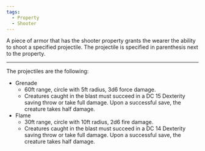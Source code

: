 ```yaml
---
tags:
  - Property
  - Shooter
---
```

A piece of armor that has the shooter property grants the wearer the ability to shoot a specified projectile. The projectile is specified in parenthesis next to the property.
***
The projectiles are the following:
* Grenade
	* 60ft range, circle with 5ft radius, 3d6 force damage. 
	* Creatures caught in the blast must succeed in a DC 15 Dexterity saving throw or take full damage. Upon a successful save, the creature takes half damage.
* Flame
	* 30ft range, circle with 10ft radius, 2d6 fire damage.
	* Creatures caught in the blast must succeed in a DC 14 Dexterity saving throw or take full damage. Upon a successful save, the creature takes half damage.
